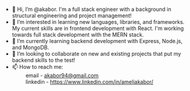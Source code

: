 - 👋 Hi, I’m @akabor. I'm a full stack engineer with a background in structural engineering and project management!
- 👀 I’m interested in learning new languages, libraries, and frameworks. My current skills are in frontend development with React. I'm working towards full stack development with the MERN stack.
- 🌱 I’m currently learning backend development with Express, Node.js, and MongoDB.
- 💞️ I’m looking to collaborate on new and existing projects that put my backend skills to the test!
- 📫 How to reach me: <br>
       &emsp; &emsp; email - akabor94@gmail.com <br>
       &emsp; &emsp; linkedin - https://www.linkedin.com/in/ameliakabor/

<!---
akabor/akabor is a ✨ special ✨ repository because its `README.md` (this file) appears on your GitHub profile.
You can click the Preview link to take a look at your changes.
--->
